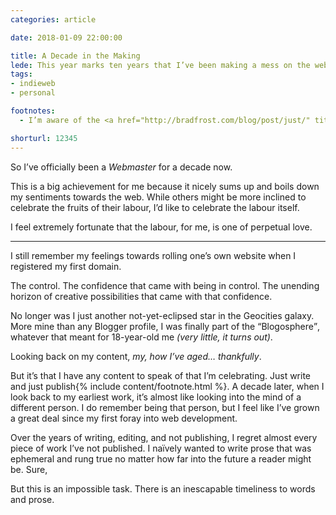 ```yaml
---
categories: article

date: 2018-01-09 22:00:00

title: A Decade in the Making
lede: This year marks ten years that I’ve been making a mess on the web. While making a mess has always been the norm for me, documenting it <em>publicly</em>, <em>irreversibly</em>, <em>for eternity</em>, might seem a little out of character.
tags:
- indieweb
- personal

footnotes:
  - I’m aware of the <a href="http://bradfrost.com/blog/post/just/" title="Just, an article by Brad Frost">assumptions</a> I’m making when using the word <q>just</q> here. I think my point, though, is that the only thing stopping you from publishing is <em>you</em>.

shorturl: 12345
---
```



So I’ve officially been a <dfn title="an architect or engineer whose responsibilities include the maintenance of a website">Webmaster</dfn> for a decade now.

This is a big achievement for me because it nicely sums up and boils down my sentiments towards the web. While others might be more inclined to celebrate the fruits of their labour, I’d like to celebrate the labour itself.

I feel extremely fortunate that the labour, for me, is one of perpetual love.


--------


I still remember my feelings towards rolling one’s own website when I registered my first domain.

The control. The confidence that came with being in control. The unending horizon of creative possibilities that came with that confidence.

No longer was I just another not-yet-eclipsed star in the Geocities galaxy. More mine than any Blogger profile, I was finally part of the <q>Blogosphere</q>, whatever that meant for 18-year-old me *(very little, it turns out)*.

Looking back on my content, *my, how I’ve aged&hellip; thankfully*.

But it’s that I have any content to speak of that I’m celebrating. Just write and just publish{% include content/footnote.html %}. A decade later, when I look back to my earliest work, it’s almost like looking into the mind of a different person. I do remember being that person, but I feel like I’ve grown a great deal since my first foray into web development.

Over the years of writing, editing, and not publishing, I regret almost every piece of work I’ve not published. I naïvely wanted to write prose that was ephemeral and rung true no matter how far into the future a reader might be. Sure, 

But this is an impossible task. There is an inescapable timeliness to words and prose.






